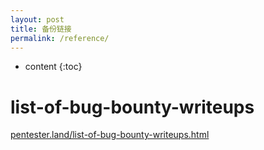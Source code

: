```yaml
---
layout: post
title: 备份链接
permalink: /reference/
---
```


* content
{:toc}


list-of-bug-bounty-writeups
=====================
[pentester.land/list-of-bug-bounty-writeups.html](https://pentester.land/list-of-bug-bounty-writeups.html)
